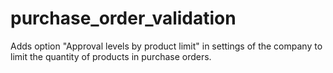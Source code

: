 # purchase_order_validation

Adds option "Approval levels by product limit" in settings of the company to limit the quantity of products in purchase orders.
